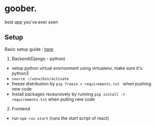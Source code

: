 # goober.
best app you've ever seen

## Setup

Basic setup guide : [here](http://v1k45.com/blog/modern-django-part-1-setting-up-django-and-react/)

1. Backend(Django - python)
  - setup python virtual envrionment using virtualenv, make sure it's python3
  - `source ~/venv/bin/activate`
  - freeze distribution by `pip freeze > requirements.txt ` when pushing new code
  - Install packages receursively by running `pip install -r requirements.txt` when pulling new code

2. Frontend
  - run `npm run start` (runs the start script of react)
